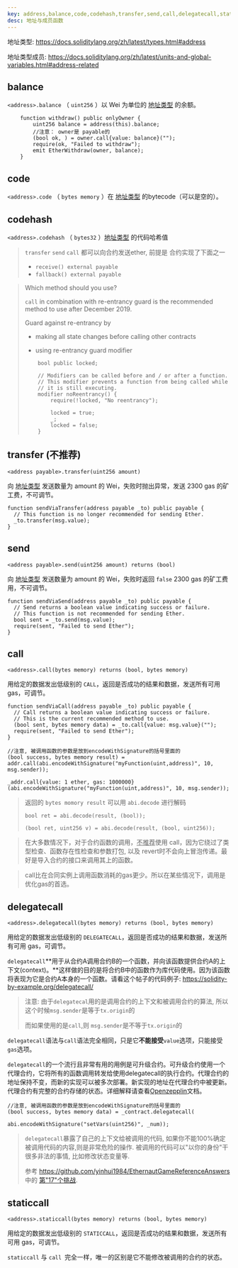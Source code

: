 ```yaml
---
key: address,balance,code,codehash,transfer,send,call,delegatecall,staticcall
desc: 地址与成员函数
---
```




地址类型: https://docs.soliditylang.org/zh/latest/types.html#address

地址类型成员: https://docs.soliditylang.org/zh/latest/units-and-global-variables.html#address-related



## balance

`<address>.balance` （ `uint256` ）以 Wei 为单位的 [地址类型](https://docs.soliditylang.org/zh/latest/types.html#address) 的余额。

```solidity
    function withdraw() public onlyOwner {
        uint256 balance = address(this).balance;
        //注意： owner是 payable的
        (bool ok, ) = owner.call{value: balance}("");
        require(ok, "Failed to withdraw");
        emit EtherWithdraw(owner, balance);
    }
```



## code

`<address>.code` （ `bytes memory` ）在 [地址类型](https://docs.soliditylang.org/zh/latest/types.html#address) 的bytecode（可以是空的）。



## codehash

`<address>.codehash` （ `bytes32` ）[地址类型](https://docs.soliditylang.org/zh/latest/types.html#address) 的代码哈希值



>`transfer`  `send` `call` 都可以向合约发送ether, 前提是 合约实现了下面之一
>
>- `receive() external payable`
>- `fallback() external payable`
>

>Which method should you use?
>
>`call` in combination with re-entrancy guard is the recommended method to use after December 2019.
>
>Guard against re-entrancy by
>
>- making all state changes before calling other contracts
>
>- using re-entrancy guard modifier
>
>  ```solidity
>      bool public locked;
>      
>      // Modifiers can be called before and / or after a function.
>      // This modifier prevents a function from being called while
>      // it is still executing.
>      modifier noReentrancy() {
>          require(!locked, "No reentrancy");
>  
>          locked = true;
>          _;
>          locked = false;
>      }
>  ```
>
>  

## transfer (不推荐)

```
<address payable>.transfer(uint256 amount)
```

向 [地址类型](https://docs.soliditylang.org/zh/latest/types.html#address) 发送数量为 amount 的 Wei，失败时抛出异常，发送 2300 gas 的矿工费，不可调节。

```solidity
function sendViaTransfer(address payable _to) public payable {
  // This function is no longer recommended for sending Ether.
  _to.transfer(msg.value);
}
```

## send

```
<address payable>.send(uint256 amount) returns (bool)
```

向 [地址类型](https://docs.soliditylang.org/zh/latest/types.html#address) 发送数量为 amount 的 Wei，失败时返回 `false` 2300 gas 的矿工费用，不可调节。

```solidity
function sendViaSend(address payable _to) public payable {
  // Send returns a boolean value indicating success or failure.
  // This function is not recommended for sending Ether.
  bool sent = _to.send(msg.value);
  require(sent, "Failed to send Ether");
}
```



## call

```
<address>.call(bytes memory) returns (bool, bytes memory)
```

用给定的数据发出低级别的 `CALL`，返回是否成功的结果和数据，发送所有可用 gas，可调节。

```solidity
function sendViaCall(address payable _to) public payable {
  // Call returns a boolean value indicating success or failure.
  // This is the current recommended method to use.
  (bool sent, bytes memory data) = _to.call{value: msg.value}("");
  require(sent, "Failed to send Ether");
}
```

```solidity
//注意, 被调用函数的参数是放到encodeWithSignature的括号里面的
(bool success, bytes memory result) = addr.call(abi.encodeWithSignature("myFunction(uint,address)", 10, msg.sender));
```

```solidity
_addr.call{value: 1 ether, gas: 1000000}(abi.encodeWithSignature("myFunction(uint,address)", 10, msg.sender));
```



> 返回的 `bytes momory result` 可以用 `abi.decode` 进行解码
>
> `bool ret = abi.decode(result, (bool));`
>
> `(bool ret, uint256 v) = abi.decode(result, (bool, uint256));`

> 在大多数情况下，对于合约函数的调用，<u>不推荐</u>使用 call，因为它绕过了类型检查、函数存在性检查和参数打包,  以及 revert时不会向上冒泡传递。最好是导入合约的接口来调用其上的函数。

> call比在合同实例上调用函数消耗的gas更少。所以在某些情况下，调用是优化gas的首选。

## delegatecall

```
<address>.delegatecall(bytes memory) returns (bool, bytes memory)
```

用给定的数据发出低级别的 `DELEGATECALL`，返回是否成功的结果和数据，发送所有可用 gas，可调节。

`delegatecall`**用于从合约A调用合约B的一个函数，并向该函数提供合约A的上下文(context)。**这样做的目的是将合约B中的函数作为库代码使用。因为该函数将表现为它是合约A本身的一个函数。请看这个帖子的代码例子: https://solidity-by-example.org/delegatecall/

>注意: 由于`delegatecal`用的是调用合约的上下文和被调用合约的算法, 所以这个时候`msg.sender`是等于`tx.origin`的
>
>而如果使用的是`call`,则 `msg.sender`是不等于`tx.origin`的

`delegatecall`语法与`call`语法完全相同，只是它**不能接受**`value`选项，只能接受`gas`选项。

`delegatecall`的一个流行且非常有用的用例是可升级合约。可升级合约使用一个代理合约，它将所有的函数调用转发给使用delegatecall的执行合约。代理合约的地址保持不变，而新的实现可以被多次部署。新实现的地址在代理合约中被更新。代理合约有完整的合约存储的状态。详细解释请查看[Openzepplin](https://docs.openzeppelin.com/upgrades-plugins/1.x/proxies)文档。



```solidity
//注意, 被调用函数的参数是放到encodeWithSignature的括号里面的
(bool success, bytes memory data) = _contract.delegatecall(
							abi.encodeWithSignature("setVars(uint256)", _num));
```



> `delegatecall`暴露了自己的上下文给被调用的代码, 如果你不能100%确定被调用代码的内容,则是非常危险的操作. 被调用的代码可以"以你的身份"干很多非法的事情, 比如修改状态变量等.
>
> 参考 https://github.com/yinhui1984/EthernautGameReferenceAnswers 中的 [第"17"个挑战](https://github.com/yinhui1984/EthernautGameReferenceAnswers/blob/main/17_Preservation.md).

## staticcall

```
<address>.staticcall(bytes memory) returns (bool, bytes memory)
```

用给定的数据发出低级别的 `STATICCALL`，返回是否成功的结果和数据，发送所有可用 gas，可调节。

 `staticcall` 与 `call `完全一样，唯一的区别是它不能修改被调用的合约的状态。

